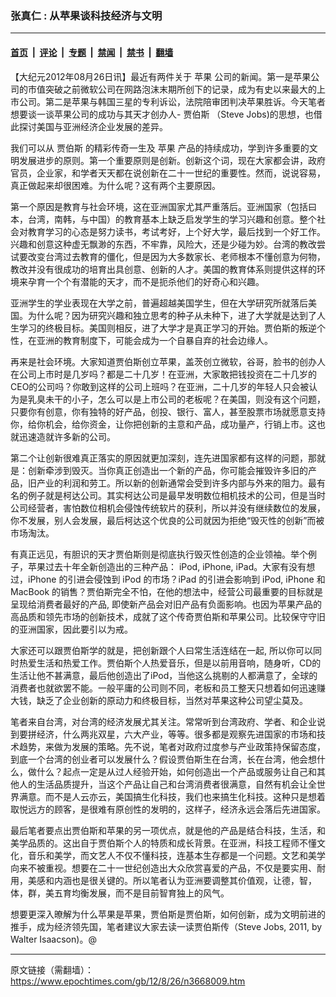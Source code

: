 ### 张真仁 : 从苹果谈科技经济与文明

---

#### [首页](../../../..?n3668009) &nbsp;|&nbsp; [评论](../../../../../epoch-comment?n3668009) &nbsp;|&nbsp; [专题](../../../../../epoch-special?n3668009) &nbsp;|&nbsp; [禁闻](../../../../../epoch-news?n3668009) &nbsp;|&nbsp; [禁书](../../../../../books?n3668009) &nbsp;|&nbsp; [翻墙](https://github.com/gfw-breaker/nogfw/blob/master/README.md?n3668009)


<div class="post_content" id="artbody" itemprop="articleBody">
 <!-- article content begin -->
 <p>
  【大纪元2012年08月26日讯】最近有两件关于
  <ok href="https://www.epochtimes.com/gb/tag/%E8%8B%B9%E6%9E%9C.html">
   苹果
  </ok>
  公司的新闻。第一是苹果公司的巿值突破之前微软公司在网路泡沫末期所创下的记录，成为有史以来最大的上巿公司。第二是苹果与韩国三星的专利诉讼，法院陪审团判决苹果胜诉。今天笔者想要谈一谈苹果公司的成功与其天才创办人-
  <ok href="https://www.epochtimes.com/gb/tag/%E8%B4%BE%E4%BC%AF%E6%96%AF.html">
   贾伯斯
  </ok>
  （Steve Jobs)的思想，也借此探讨美国与亚洲经济企业发展的差异。
 </p>
 <p>
  我们可以从
  <ok href="https://www.epochtimes.com/gb/tag/%E8%B4%BE%E4%BC%AF%E6%96%AF.html">
   贾伯斯
  </ok>
  的精彩传奇一生及
  <ok href="https://www.epochtimes.com/gb/tag/%E8%8B%B9%E6%9E%9C.html">
   苹果
  </ok>
  产品的持续成功，学到许多重要的文明发展进步的原则。第一个重要原则是创新。创新这个词，现在大家都会讲，政府官员，企业家，和学者天天都在说创新在二十一世纪的重要性。然而，说说容易，真正做起来却很困难。为什么呢？这有两个主要原因。
 </p>
 <p>
  第一个原因是教育与社会环境，这在亚洲国家尤其严重落后。亚洲国家（包括曰本，台湾，南韩，与中国）的教育基本上缺乏启发学生的学习兴趣和创意。整个社会对教育学习的心态是努力读书，考试考好，上个好大学，最后找到一个好工作。兴趣和创意这种虚无飘渺的东西，不牢靠，风险大，还是少碰为妙。台湾的教改尝试要改变台湾过去教育的僵化，但是因为大多数家长、老师根本不懂创意为何物，教改并没有很成功的培育出具创意、创新的人才。美国的教育体系则提供这样的环境来孕育一个个有潜能的天才，而不是扼杀他们的好奇心和兴趣。
 </p>
 <p>
  亚洲学生的学业表现在大学之前，普遍超越美国学生，但在大学研究所就落后美国。为什么呢？因为研究兴趣和独立思考的种子从未种下，进了大学就是达到了人生学习的终极目标。美国则相反，进了大学才是真正学习的开始。贾伯斯的叛逆个性，在亚洲的教育制度下，可能会成为一个自暴自弃的社会边缘人。
 </p>
 <p>
  再来是社会环境。大家知道贾伯斯创立苹果，盖茨创立微软，谷哥，脸书的创办人在公司上巿时是几岁吗？都是二十几岁！在亚洲，大家敢把钱投资在二十几岁的CEO的公司吗？你敢到这样的公司上班吗？在亚洲，二十几岁的年轻人只会被认为是乳臭未干的小子，怎么可以是上市公司的老板呢？在美国，则没有这个问题，只要你有创意，你有独特的好产品，创投、银行、富人，甚至股票巿场就愿意支持你，给你机会，给你资金，让你把创新的主意和产品，成功量产，行销上市。这也就迅速造就许多新的公司。
 </p>
 <p>
  第二个让创新很难真正落实的原因就更加深刻，连先进国家都有这样的问题，那就是：创新牵涉到毁灭。当你真正创造出一个新的产品，你可能会摧毁许多旧的产品，旧产业的利润和劳工。所以新的创新通常会受到许多内部与外来的阻力。最有名的例子就是柯达公司。其实柯达公司是最早发明数位相机技术的公司，但是当时公司经营者，害怕数位相机会侵蚀传统软片的获利，所以并没有继续数位的发展，你不发展，别人会发展，最后柯达这个优良的公司就因为拒绝“毁灭性的创新”而被巿场淘汰。
 </p>
 <p>
  有真正远见，有胆识的天才贾伯斯则是彻底执行毁灭性创造的企业领袖。举个例子，苹果过去十年全新创造出的三种产品： iPod, iPhone, iPad。大家有没有想过，iPhone 的引进会侵蚀到 iPod 的巿场？iPad 的引进会影响到 iPod, iPhone 和 MacBook 的销售？贾伯斯完全不怕，在他的想法中，经营公司最重要的目标就是呈现给消费者最好的产品, 即使新产品会对旧产品有负面影响。也因为苹果产品的高品质和领先巿场的创新技术，成就了这个传奇贾伯斯和苹果公司。比较保守守旧的亚洲国家，因此要引以为戒。
 </p>
 <p>
  大家还可以跟贾伯斯学的就是，把创新跟个人曰常生活连结在一起, 所以你可以同时热爱生活和热爱工作。贾伯斯个人热爱音乐，但是以前用音响，随身听，CD的生活让他不甚满意，最后他创造出了iPod，当他这么挑剔的人都满意了，全球的消费者也就欲罢不能。一般平庸的公司则不同，老板和员工整天只想着如何迅速赚大钱，缺乏了企业创新的原动力和终极目标，当然对苹果这种公司望尘莫及。
 </p>
 <p>
  笔者来自台湾，对台湾的经济发展尤其关注。常常听到台湾政府、学者、和企业说到要拼经济，什么两兆双星，六大产业，等等。很多都是观察先进国家的巿场和技术趋势，来做为发展的策略。先不说，笔者对政府过度参与产业政策持保留态度，到底一个台湾的创业者可以发展什么？假设贾伯斯生在台湾，长在台湾，他会想什么，做什么？起点一定是从过人经验开始，如何创造出一个产品或服务让自己和其他人的生活品质提升，当这个产品让自己和台湾消费者很满意，自然有机会让全世界满意。而不是人云亦云，美国搞生化科技，我们也来搞生化科技。这种只是想着取悦远方的顾客，是很难有原创性的发明的，这样子，经济永远会落后先进国家。
 </p>
 <p>
  最后笔者要点出贾伯斯和苹果的另一项优点，就是他的产品是结合科技，生活，和美学品质的。这出自于贾伯斯个人的特质和成长背景。在亚洲，科技工程师不懂文化，音乐和美学，而文艺人不仅不懂科技，连基本生存都是一个问题。文艺和美学向来不被重视。想要在二十一世纪创造出大众欣赏喜爱的产品，不仅是要实用、耐用，美感和内涵也是很关键的。所以笔者认为亚洲要调整其价值观，让德，智，体，群，美五育均衡发展，而不是目前智育独上的风气。
 </p>
 <p>
  想要更深入暸解为什么苹果是苹果，贾伯斯是贾伯斯，如何创新，成为文明前进的推手，成为经济领先国，笔者建议大家去读一读贾伯斯传（Steve Jobs, 2011, by Walter Isaacson)。@
 </p>
 <!-- article content end -->
 <div id="below_article_ad">
 </div>
</div>


---

原文链接（需翻墙）：https://www.epochtimes.com/gb/12/8/26/n3668009.htm